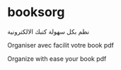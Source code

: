 # booksorg
نظم بكل سهولة كتبك الالكترونية

Organiser avec facilit votre book pdf

Organize with ease your book pdf
